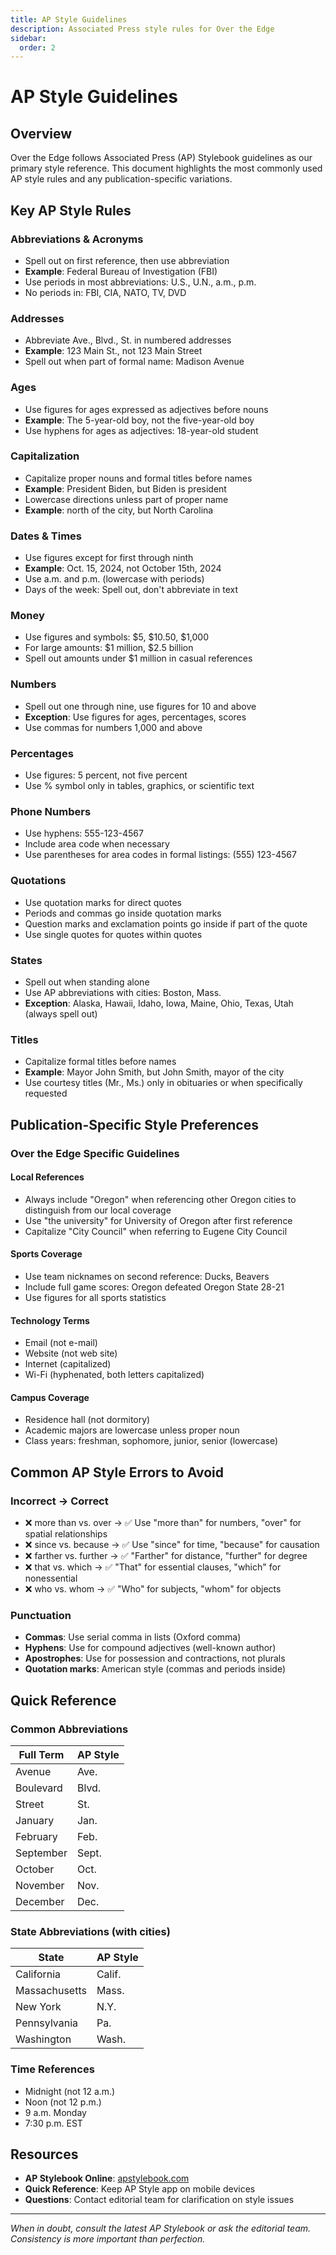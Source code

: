 ```yaml
---
title: AP Style Guidelines
description: Associated Press style rules for Over the Edge
sidebar:
  order: 2
---
```


# AP Style Guidelines

## Overview

Over the Edge follows Associated Press (AP) Stylebook guidelines as our primary style reference. This document highlights the most commonly used AP style rules and any publication-specific variations.

## Key AP Style Rules

### Abbreviations & Acronyms
- Spell out on first reference, then use abbreviation
- **Example**: Federal Bureau of Investigation (FBI)
- Use periods in most abbreviations: U.S., U.N., a.m., p.m.
- No periods in: FBI, CIA, NATO, TV, DVD

### Addresses
- Abbreviate Ave., Blvd., St. in numbered addresses
- **Example**: 123 Main St., not 123 Main Street
- Spell out when part of formal name: Madison Avenue

### Ages
- Use figures for ages expressed as adjectives before nouns
- **Example**: The 5-year-old boy, not the five-year-old boy
- Use hyphens for ages as adjectives: 18-year-old student

### Capitalization
- Capitalize proper nouns and formal titles before names
- **Example**: President Biden, but Biden is president
- Lowercase directions unless part of proper name
- **Example**: north of the city, but North Carolina

### Dates & Times
- Use figures except for first through ninth
- **Example**: Oct. 15, 2024, not October 15th, 2024
- Use a.m. and p.m. (lowercase with periods)
- Days of the week: Spell out, don't abbreviate in text

### Money
- Use figures and symbols: $5, $10.50, $1,000
- For large amounts: $1 million, $2.5 billion
- Spell out amounts under $1 million in casual references

### Numbers
- Spell out one through nine, use figures for 10 and above
- **Exception**: Use figures for ages, percentages, scores
- Use commas for numbers 1,000 and above

### Percentages
- Use figures: 5 percent, not five percent
- Use % symbol only in tables, graphics, or scientific text

### Phone Numbers
- Use hyphens: 555-123-4567
- Include area code when necessary
- Use parentheses for area codes in formal listings: (555) 123-4567

### Quotations
- Use quotation marks for direct quotes
- Periods and commas go inside quotation marks
- Question marks and exclamation points go inside if part of the quote
- Use single quotes for quotes within quotes

### States
- Spell out when standing alone
- Use AP abbreviations with cities: Boston, Mass.
- **Exception**: Alaska, Hawaii, Idaho, Iowa, Maine, Ohio, Texas, Utah (always spell out)

### Titles
- Capitalize formal titles before names
- **Example**: Mayor John Smith, but John Smith, mayor of the city
- Use courtesy titles (Mr., Ms.) only in obituaries or when specifically requested

## Publication-Specific Style Preferences

### Over the Edge Specific Guidelines

#### Local References
- Always include "Oregon" when referencing other Oregon cities to distinguish from our local coverage
- Use "the university" for University of Oregon after first reference
- Capitalize "City Council" when referring to Eugene City Council

#### Sports Coverage
- Use team nicknames on second reference: Ducks, Beavers
- Include full game scores: Oregon defeated Oregon State 28-21
- Use figures for all sports statistics

#### Technology Terms
- Email (not e-mail)
- Website (not web site)
- Internet (capitalized)
- Wi-Fi (hyphenated, both letters capitalized)

#### Campus Coverage
- Residence hall (not dormitory)
- Academic majors are lowercase unless proper noun
- Class years: freshman, sophomore, junior, senior (lowercase)

## Common AP Style Errors to Avoid

### Incorrect → Correct
- ❌ more than vs. over → ✅ Use "more than" for numbers, "over" for spatial relationships
- ❌ since vs. because → ✅ Use "since" for time, "because" for causation
- ❌ farther vs. further → ✅ "Farther" for distance, "further" for degree
- ❌ that vs. which → ✅ "That" for essential clauses, "which" for nonessential
- ❌ who vs. whom → ✅ "Who" for subjects, "whom" for objects

### Punctuation
- **Commas**: Use serial comma in lists (Oxford comma)
- **Hyphens**: Use for compound adjectives (well-known author)
- **Apostrophes**: Use for possession and contractions, not plurals
- **Quotation marks**: American style (commas and periods inside)

## Quick Reference

### Common Abbreviations
| Full Term | AP Style |
|-----------|----------|
| Avenue | Ave. |
| Boulevard | Blvd. |
| Street | St. |
| January | Jan. |
| February | Feb. |
| September | Sept. |
| October | Oct. |
| November | Nov. |
| December | Dec. |

### State Abbreviations (with cities)
| State | AP Style |
|-------|----------|
| California | Calif. |
| Massachusetts | Mass. |
| New York | N.Y. |
| Pennsylvania | Pa. |
| Washington | Wash. |

### Time References
- Midnight (not 12 a.m.)
- Noon (not 12 p.m.)
- 9 a.m. Monday
- 7:30 p.m. EST

## Resources

- **AP Stylebook Online**: [apstylebook.com](https://apstylebook.com)
- **Quick Reference**: Keep AP Style app on mobile devices
- **Questions**: Contact editorial team for clarification on style issues

---

*When in doubt, consult the latest AP Stylebook or ask the editorial team. Consistency is more important than perfection.*
